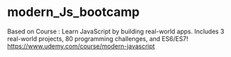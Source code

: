 # modern_Js_bootcamp
Based on Course : Learn JavaScript by building real-world apps. Includes 3 real-world projects, 80 programming challenges, and ES6/ES7! https://www.udemy.com/course/modern-javascript
